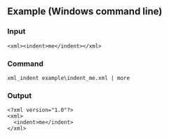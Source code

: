 ## Example (Windows command line)

### Input
```
<xml><indent>me</indent></xml>
```

### Command
```
xml_indent example\indent_me.xml | more
```

### Output
```
<?xml version="1.0"?>
<xml>
  <indent>me</indent>
</xml>
```
